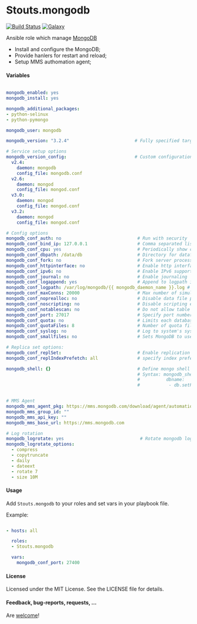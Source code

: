Stouts.mongodb
==============

[![Build Status](http://img.shields.io/travis/Stouts/Stouts.mongodb.svg?style=flat-square)](https://travis-ci.org/Stouts/Stouts.mongodb)
[![Galaxy](http://img.shields.io/badge/galaxy-Stouts.mongodb-blue.svg?style=flat-square)](https://galaxy.ansible.com/list#/roles/982)

Ansible role which manage [MongoDB](http://www.mongodb.org/)

* Install and configure the MongoDB;
* Provide hanlers for restart and reload;
* Setup MMS authomation agent;

#### Variables

```yaml

mongodb_enabled: yes
mongodb_install: yes

mongodb_additional_packages:
- python-selinux
- python-pymongo

mongodb_user: mongodb

mongodb_version: "3.2.4"                         # Fully specified target installation version

# Service setup options
mongodb_version_config:                          # Custom configuration for major/minor version variants
  v2.4:
    daemon: mongodb
    config_file: mongodb.conf
  v2.6:
    daemon: mongod
    config_file: mongod.conf
  v3.0:
    daemon: mongod
    config_file: mongod.conf
  v3.2:
    daemon: mongod
    config_file: mongod.conf

# Config options
mongodb_conf_auth: no                             # Run with security
mongodb_conf_bind_ip: 127.0.0.1                   # Comma separated list of ip addresses to listen on
mongodb_conf_cpu: yes                             # Periodically show cpu and iowait utilization
mongodb_conf_dbpath: /data/db                     # Directory for datafiles
mongodb_conf_fork: no                             # Fork server process
mongodb_conf_httpinterface: no                    # Enable http interface
mongodb_conf_ipv6: no                             # Enable IPv6 support (disabled by default)
mongodb_conf_journal: no                          # Enable journaling
mongodb_conf_logappend: yes                       # Append to logpath instead of over-writing
mongodb_conf_logpath: /var/log/mongodb/{{ mongodb_daemon_name }}.log # Log file to send write to instead of stdout
mongodb_conf_maxConns: 20000                      # Max number of simultaneous connections
mongodb_conf_noprealloc: no                       # Disable data file preallocation
mongodb_conf_noscripting: no                      # Disable scripting engine
mongodb_conf_notablescan: no                      # Do not allow table scans
mongodb_conf_port: 27017                          # Specify port number
mongodb_conf_quota: no                            # Limits each database to a certain number of files
mongodb_conf_quotaFiles: 8                        # Number of quota files
mongodb_conf_syslog: no                           # Log to system's syslog facility instead of file (ignored if logpath set)
mongodb_conf_smallfiles: no                       # Sets MongoDB to use a smaller default file size

# Replica set options:
mongodb_conf_replSet:                             # Enable replication <setname>[/<optionalseedhostlist>]
mongodb_conf_replIndexPrefetch: all               # specify index prefetching behavior (if secondary) [none|_id_only|all]

mongodb_shell: {}                                 # Define mongo shell commands to run
                                                  # Syntax: mongodb_shell:
                                                  #          dbname:
                                                  #           - db.setProfilingLevel(1, 50)


# MMS Agent
mongodb_mms_agent_pkg: https://mms.mongodb.com/download/agent/automation/mongodb-mms-automation-agent-manager_latest_amd64.deb
mongodb_mms_group_id: ""
mongodb_mms_api_key: ""
mongodb_mms_base_url: https://mms.mongodb.com

# Log rotation
mongodb_logrotate: yes                             # Rotate mongodb logs.
mongodb_logrotate_options:
  - compress
  - copytruncate
  - daily
  - dateext
  - rotate 7
  - size 10M
```

#### Usage

Add `Stouts.mongodb` to your roles and set vars in your playbook file.

Example:

```yaml

- hosts: all

  roles:
  - Stouts.mongodb

  vars:
    mongodb_conf_port: 27400
```

#### License

Licensed under the MIT License. See the LICENSE file for details.

#### Feedback, bug-reports, requests, ...

Are [welcome](https://github.com/Stouts/Stouts.mongodb/issues)!
